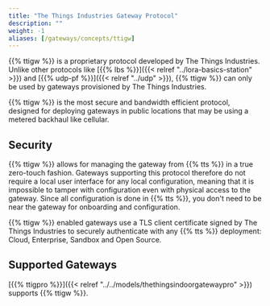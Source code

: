 ```yaml
---
title: "The Things Industries Gateway Protocol"
description: ""
weight: -1
aliases: [/gateways/concepts/ttigw]
---
```


{{% ttigw %}} is a proprietary protocol developed by The Things Industries. Unlike other protocols like [{{% lbs %}}]({{< relref "../lora-basics-station" >}}) and [{{% udp-pf %}}]({{< relref "../udp" >}}), {{% ttigw %}} can only be used by gateways provisioned by The Things Industries.

<!--more-->

{{% ttigw %}} is the most secure and bandwidth efficient protocol, designed for deploying gateways in public locations that may be using a metered backhaul like cellular.

## Security

{{% ttigw %}} allows for managing the gateway from {{% tts %}} in a true zero-touch fashion. Gateways supporting this protocol therefore do not require a local user interface for any local configuration, meaning that it is impossible to tamper with configuration even with physical access to the gateway. Since all configuration is done in {{% tts %}}, you don't need to be near the gateway for onboarding and configuration.

{{% ttigw %}} enabled gateways use a TLS client certificate signed by The Things Industries to securely authenticate with any {{% tts %}} deployment: Cloud, Enterprise, Sandbox and Open Source.

## Supported Gateways

[{{% ttigpro %}}]({{< relref "../../models/thethingsindoorgatewaypro" >}}) supports {{% ttigw %}}.
